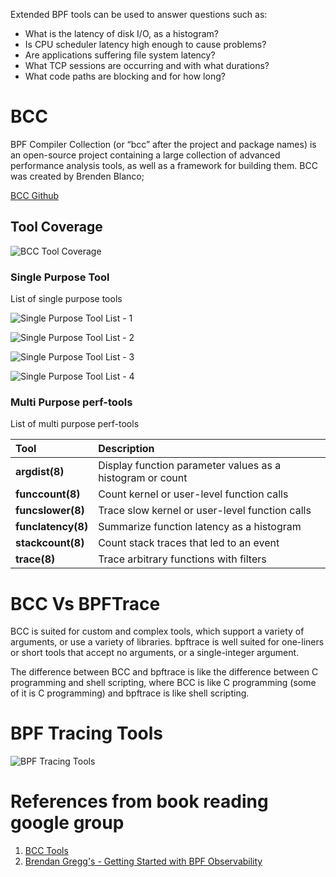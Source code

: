 Extended BPF tools can be used to answer questions such as:
- What is the latency of disk I/O, as a histogram?
- Is CPU scheduler latency high enough to cause problems?
- Are applications suffering file system latency?
- What TCP sessions are occurring and with what durations?
- What code paths are blocking and for how long?

# BCC
BPF Compiler Collection (or “bcc” after the project and package names) is an open-source project containing a large collection of advanced performance analysis tools, as well as a framework for building them. BCC was created by Brenden Blanco;

[BCC Github](https://github.com/iovisor/bcc)

## Tool Coverage
![BCC Tool Coverage](./images/Ch15/Ch15-BCC-Tool-Coverage.png)

### Single Purpose Tool
List of single purpose tools

![Single Purpose Tool List - 1](./images/Ch15/Ch15-Single-Purpose-Tool-1.png)

![Single Purpose Tool List - 2](./images/Ch15/Ch15-Single-Purpose-Tool-2.png)

![Single Purpose Tool List - 3](./images/Ch15/Ch15-Single-Purpose-Tool-3.png)

![Single Purpose Tool List - 4](./images/Ch15/Ch15-Single-Purpose-Tool-4.png)

### Multi Purpose perf-tools
List of multi purpose perf-tools

| Tool | Description |
| :---    | :---     |
| **argdist(8)** | Display function parameter values as a histogram or count |
| **funccount(8)** | Count kernel or user-level function calls |
| **funcslower(8)** | Trace slow kernel or user-level function calls |
| **funclatency(8)** | Summarize function latency as a histogram |
| **stackcount(8)** | Count stack traces that led to an event |
| **trace(8)** | Trace arbitrary functions with filters |

# BCC Vs BPFTrace
BCC is suited for custom and complex tools, which support a variety of arguments, or use a variety of libraries. bpftrace is well suited for one-liners or short tools that accept no arguments, or a single-integer argument.

The difference between BCC and bpftrace is like the difference between C programming and shell scripting, where BCC is like C programming (some of it is C programming) and bpftrace is like shell scripting. 

# BPF Tracing Tools
![BPF Tracing Tools](./images/Ch15/Ch15-BPF-Tracing-Tools.png)



# References from book reading google group
1. [BCC Tools](https://github.com/iovisor/bcc)
2. [Brendan Gregg's - Getting Started with BPF Observability](https://youtu.be/bGAVrtb_tFs?si=xwBtWGDRr17XsFVr)
